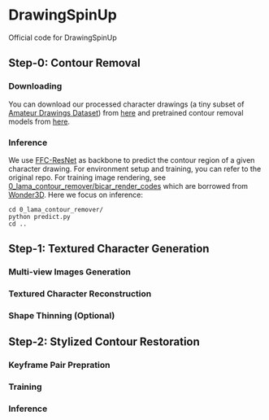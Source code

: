 # DrawingSpinUp
Official code for DrawingSpinUp

## Step-0: Contour Removal
### Downloading
You can download our processed character drawings (a tiny subset of [Amateur Drawings Dataset](https://github.com/facebookresearch/AnimatedDrawings)) from [here](https://portland-my.sharepoint.com/:u:/g/personal/jzhou67-c_my_cityu_edu_hk/EXwpR2S7kYlMnFIFFdYGdOYBSNUfu9tA-s2c50XfWaCTuA?e=jSGv5V) and pretrained contour removal models from [here](https://portland-my.sharepoint.com/:u:/g/personal/jzhou67-c_my_cityu_edu_hk/Ed6BaAAWgIhGqIMjaju_v4kB_K-DIFGu1bQ7zM3CbQMrTw?e=KaltGi).
### Inference
We use [FFC-ResNet](https://github.com/advimman/lama) as backbone to predict the contour region of a given character drawing. 
For environment setup and training, you can refer to the original repo.
For training image rendering, see [0_lama_contour_remover/bicar_render_codes](0_lama_contour_remover/bicar_render_codes) which are borrowed from [Wonder3D](https://github.com/xxlong0/Wonder3D/tree/main/render_codes).
Here we focus on inference:
```
cd 0_lama_contour_remover/
python predict.py
cd ..
```

## Step-1: Textured Character Generation
### Multi-view Images Generation
### Textured Character Reconstruction
### Shape Thinning (Optional)

## Step-2: Stylized Contour Restoration
### Keyframe Pair Prepration
### Training
### Inference

